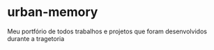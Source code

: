# urban-memory
Meu portfório de todos trabalhos e projetos que foram desenvolvidos durante a tragetoria
